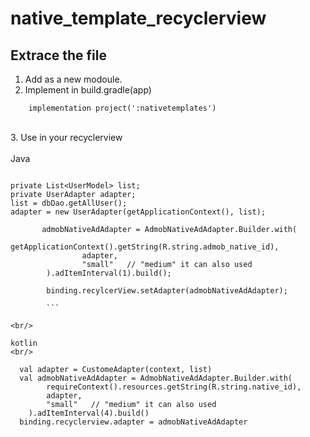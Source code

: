 # native_template_recyclerview

## Extrace the file

1. Add as a new modoule.
2. Implement in build.gradle(app)

```
    implementation project(':nativetemplates')
```

<br/>
3. Use in your recyclerview
<br/>
<br/>
Java

```

private List<UserModel> list;
private UserAdapter adapter;
list = dbDao.getAllUser();
adapter = new UserAdapter(getApplicationContext(), list);

       admobNativeAdAdapter = AdmobNativeAdAdapter.Builder.with(
                getApplicationContext().getString(R.string.admob_native_id),
                adapter,
                "small"   // "medium" it can also used
        ).adItemInterval(1).build();

        binding.recylcerView.setAdapter(admobNativeAdAdapter);
        
        ```

<br/>

kotlin
<br/>

```
      val adapter = CustomeAdapter(context, list)
      val admobNativeAdAdapter = AdmobNativeAdAdapter.Builder.with(
            requireContext().resources.getString(R.string.native_id),
            adapter,
            "small"   // "medium" it can also used
        ).adItemInterval(4).build()
      binding.recyclerview.adapter = admobNativeAdAdapter
```

